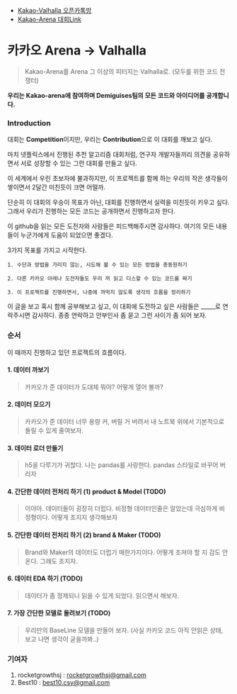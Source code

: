 * [Kakao-Valhalla 오픈카톡방](https://open.kakao.com/o/go6Idb4)
* [Kakao-Arena 대회Link](https://arena.kakao.com/c/1)

# 카카오 Arena -> Valhalla

> Kakao-Arena를 Arena 그 이상의 피터지는 Valhalla로. (모두를 위한 코드 전쟁터)

__우리는 Kakao-arena에 참여하며 Demiguises팀의 모든 코드와 아이디어를 공개합니다.__

### Introduction
대회는 **Competition**이지만, 우리는 **Contribution**으로 이 대회를 깨보고 싶다. 

마치 넷플릭스에서 진행된 추천 알고리즘 대회처럼, 
연구자 개발자들끼리 의견을 공유하면서 서로 성장할 수 있는 그런 대회를 만들고 싶다. 

이 세계에서 우린 초보자에 불과하지만, 이 프로젝트를 함께 하는 우리의 작은 생각들이 쌓이면서 
2달간 미친듯이 크면 어떨까.

단순히 이 대회의 우승이 목표가 아닌, 대회를 진행하면서 실력을 미친듯이 키우고 싶다.
그래서 우리가 진행하는 모든 코드는 공개하면서 진행하고자 한다.

이 github을 읽는 모든 도전자와 사람들은 피드백해주시면 감사하다. 여기의 모든 내용들이 누군가에게
도움이 되었으면 좋겠다.  

3가지 목표를 가지고 시작한다. 
```    
1. 수단과 방법을 가리지 않는, 시도해 볼 수 있는 모든 방법을 총동원하기
    
2. 다른 카카오 아레나 도전자들도 우리 꺼 읽고 디스할 수 있는 코드를 짜기
    
3. 이 프로젝트를 진행하면서, 나중에 까먹지 않도록 생각의 흐름을 정리하기
```

이 글을 보고 혹시 함께 공부해보고 싶고, 이 대회에 도전하고 싶은 사람들은 _____로 연락주시면 감사하다.
종종 연락하고 안부인사 좀 묻고 그런 사이가 좀 되어 보자.

### 순서

이 때까지 진행하고 있던 프로젝트의 흐름이다.

#### 1. 데이터 까보기 
> 카카오가 준 데이터가 도대체 뭐야? 어떻게 열어 볼까? 

#### 2. 데이터 모으기
> 카카오가 준 데이터 너무 용량 커, 버릴 거 버려서 내 노트북 위에서 기본적으로 돌릴 수 있게 줄여보자.

#### 3. 데이터 로더 만들기
> h5을 다루기가 귀찮다. 나는 pandas를 사랑한다. pandas 스타일로 바꾸어 버리자 

#### 4. 간단한 데이터 전처리 하기 (1) product & Model (TODO)
> 이야아. 데이터들이 굉장히 더럽다. 비정형 데이터인줄은 알았는데 극심하게 비정형이다. 어떻게 조지지 생각해보자

#### 5. 간단한 데이터 전처리 하기 (2) brand & Maker (TODO)
> Brand와 Maker의 데이터도 더럽기 매한가지이다. 어떻게 조져야 할 지 감도 안온다. 그래도 조지자. 

#### 6. 데이터 EDA 하기 (TODO)
> 데이터가 좀 정제되니 읽을 수 있게 되었다. 읽으면서 해보자. 

#### 7. 가장 간단한 모델로 돌려보기 (TODO)
> 우리만의 BaseLine 모델을 만들어 보자. (사실 카카오 코드 아직 안읽은 상태, 보고 나면 생각이 굳을까봐..)



### 기여자

1. rocketgrowthsj : rocketgrowthsj@gmail.com
2. Best10 : best10.csy@gmail.com
